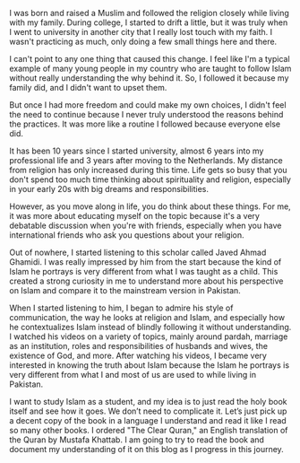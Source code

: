 I was born and raised a Muslim and followed the religion closely while living with my family. During college, I started to drift a little, but it was truly when I went to university in another city that I really lost touch with my faith. I wasn't practicing as much, only doing a few small things here and there.

I can't point to any one thing that caused this change. I feel like I'm a typical example of many young people in my country who are taught to follow Islam without really understanding the why behind it. So, I followed it because my family did, and I didn't want to upset them.

But once I had more freedom and could make my own choices, I didn't feel the need to continue because I never truly understood the reasons behind the practices. It was more like a routine I followed because everyone else did.

It has been 10 years since I started university, almost 6 years into my professional life and 3 years after moving to the Netherlands. My distance from religion has only increased during this time. Life gets so busy that you don't spend too much time thinking about spirituality and religion, especially in your early 20s with big dreams and responsibilities.

However, as you move along in life, you do think about these things. For me, it was more about educating myself on the topic because it's a very debatable discussion when you're with friends, especially when you have international friends who ask you questions about your religion.

Out of nowhere, I started listening to this scholar called Javed Ahmad Ghamidi. I was really impressed by him from the start because the kind of Islam he portrays is very different from what I was taught as a child. This created a strong curiosity in me to understand more about his perspective on Islam and compare it to the mainstream version in Pakistan.

When I started listening to him, I began to admire his style of communication, the way he looks at religion and Islam, and especially how he contextualizes Islam instead of blindly following it without understanding. I watched his videos on a variety of topics, mainly around pardah, marriage as an institution, roles and responsibilities of husbands and wives, the existence of God, and more. After watching his videos, I became very interested in knowing the truth about Islam because the Islam he portrays is very different from what I and most of us are used to while living in Pakistan.

I want to study Islam as a student, and my idea is to just read the holy book itself and see how it goes. We don’t need to complicate it. Let’s just pick up a decent copy of the book in a language I understand and read it like I read so many other books. I ordered "The Clear Quran," an English translation of the Quran by Mustafa Khattab. I am going to try to read the book and document my understanding of it on this blog as I progress in this journey.
